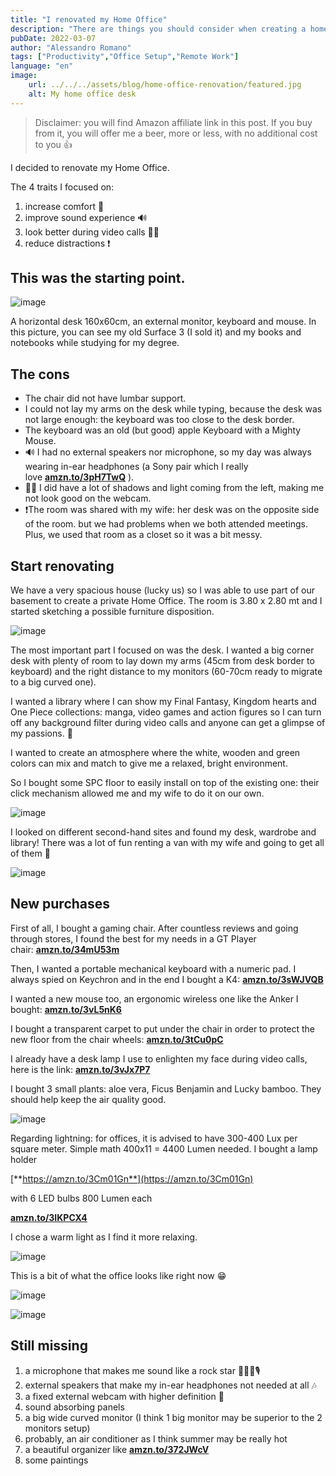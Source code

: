 ```yaml
---
title: "I renovated my Home Office"
description: "There are things you should consider when creating a home office setup for remote working. Here's what I did."
pubDate: 2022-03-07
author: "Alessandro Romano"
tags: ["Productivity","Office Setup","Remote Work"]
language: "en"
image:
    url: ../../../assets/blog/home-office-renovation/featured.jpg
    alt: My home office desk
---
```


> Disclaimer: you will find Amazon affiliate link in this post. If you buy from it, you will offer me a beer, more or less, with no additional cost to you 👍

I decided to renovate my Home Office.

The 4 traits I focused on:

1.  increase comfort 💺
2.  improve sound experience 🔊
3.  look better during video calls 💅🏻
4.  reduce distractions ❗

## This was the starting point.

![image](../../../assets/blog/home-office-renovation/starting.jpeg)

A horizontal desk 160x60cm, an external monitor, keyboard and mouse. In this picture, you can see my old Surface 3 (I sold it) and my books and notebooks while studying for my degree.

## The cons

-   The chair did not have lumbar support.
-   I could not lay my arms on the desk while typing, because the desk was not large enough: the keyboard was too close to the desk border.
-   The keyboard was an old (but good) apple Keyboard with a Mighty Mouse.
-   🔊 I had no external speakers nor microphone, so my day was always wearing in-ear headphones (a Sony pair which I really love [**amzn.to/3pH7TwQ**](https://amzn.to/3pH7TwQ) ).
-   💅🏻 I did have a lot of shadows and light coming from the left, making me not look good on the webcam.
-   ❗The room was shared with my wife: her desk was on the opposite side of the room. but we had problems when we both attended meetings. Plus, we used that room as a closet so it was a bit messy.

## Start renovating

We have a very spacious house (lucky us) so I was able to use part of our basement to create a private Home Office. The room is 3.80 x 2.80 mt and I started sketching a possible furniture disposition.

![image](../../../assets/blog/home-office-renovation/disposition.jpeg)

The most important part I focused on was the desk. I wanted a big corner desk with plenty of room to lay down my arms (45cm from desk border to keyboard) and the right distance to my monitors (60-70cm ready to migrate to a big curved one).

I wanted a library where I can show my Final Fantasy, Kingdom hearts and One Piece collections: manga, video games and action figures so I can turn off any background filter during video calls and anyone can get a glimpse of my passions. 🏯

I wanted to create an atmosphere where the white, wooden and green colors can mix and match to give me a relaxed, bright environment.

So I bought some SPC floor to easily install on top of the existing one: their click mechanism allowed me and my wife to do it on our own.

![image](../../../assets/blog/home-office-renovation/floor.jpeg)

I looked on different second-hand sites and found my desk, wardrobe and library! There was a lot of fun renting a van with my wife and going to get all of them 🚚

![image](../../../assets/blog/home-office-renovation/desk.jpeg)

## New purchases

First of all, I bought a gaming chair. After countless reviews and going through stores, I found the best for my needs in a GT Player chair: [**amzn.to/34mU53m**](https://amzn.to/34mU53m)

Then, I wanted a portable mechanical keyboard with a numeric pad. I always spied on Keychron and in the end I bought a K4: [**amzn.to/3sWJVQB**](https://amzn.to/3sWJVQB)

I wanted a new mouse too, an ergonomic wireless one like the Anker I bought: [**amzn.to/3vL5nK6**](https://amzn.to/3vL5nK6)

I bought a transparent carpet to put under the chair in order to protect the new floor from the chair wheels: [**amzn.to/3tCu0pC**](https://amzn.to/3tCu0pC)

I already have a desk lamp I use to enlighten my face during video calls, here is the link: [**amzn.to/3vJx7P7**](https://amzn.to/3vJx7P7)

I bought 3 small plants: aloe vera, Ficus Benjamin and Lucky bamboo. They should help keep the air quality good.

![image](../../../assets/blog/home-office-renovation/plants.jpeg)

Regarding lightning: for offices, it is advised to have 300-400 Lux per square meter. Simple math 400x11 = 4400 Lumen needed. I bought a lamp holder

[**https://amzn.to/3Cm01Gn**](https://amzn.to/3Cm01Gn)

 with 6 LED bulbs 800 Lumen each

[**amzn.to/3IKPCX4**](https://amzn.to/3IKPCX4)

I chose a warm light as I find it more relaxing.

![image](../../../assets/blog/home-office-renovation/light.jpeg)

This is a bit of what the office looks like right now 😁

![image](../../../assets/blog/home-office-renovation/featured.jpg)

![image](../../../assets/blog/home-office-renovation/library.jpeg)

## Still missing

1.  a microphone that makes me sound like a rock star 🧑🏻‍🎤🎙️
2.  external speakers that make my in-ear headphones not needed at all 🎶
3.  a fixed external webcam with higher definition 📸
4.  sound absorbing panels
5.  a big wide curved monitor (I think 1 big monitor may be superior to the 2 monitors setup)
6.  probably, an air conditioner as I think summer may be really hot
7.  a beautiful organizer like [**amzn.to/372JWcV**](https://amzn.to/372JWcV)
8.  some paintings
